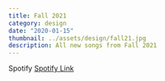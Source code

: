 ```yaml
---
title: Fall 2021
category: design
date: "2020-01-15"
thumbnail: ../assets/design/fall21.jpg
description: All new songs from Fall 2021
---
```

Spotify <a href = "https://open.spotify.com/playlist/7Bv1gvdl355V9YAZYvPs1y?si=49acb0c2b4014672" target="_blank" class = "err">Spotify Link</a>
